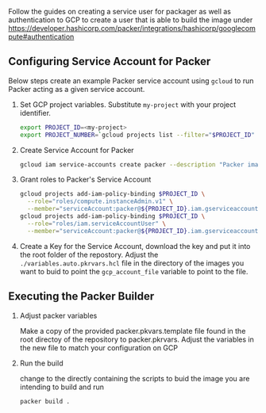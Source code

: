 Follow the guides on creating a service user for packager as well as authentication to GCP to create a user that is able to build the image under
https://developer.hashicorp.com/packer/integrations/hashicorp/googlecompute#authentication

## Configuring Service Account for Packer
Below steps create an example Packer service account using `gcloud` to run Packer acting as a given service account.

1. Set GCP project variables. Substitute `my-project` with your project identifier.

   ```sh
   export PROJECT_ID=<my-project>
   export PROJECT_NUMBER=`gcloud projects list --filter="$PROJECT_ID" --format="value(PROJECT_NUMBER)"`
   ```

2. Create Service Account for Packer

   ```sh
   gcloud iam service-accounts create packer --description "Packer image builder"
   ```

3. Grant roles to Packer's Service Account

   ```sh
   gcloud projects add-iam-policy-binding $PROJECT_ID \
     --role="roles/compute.instanceAdmin.v1" \
     --member="serviceAccount:packer@${PROJECT_ID}.iam.gserviceaccount.com"
   gcloud projects add-iam-policy-binding $PROJECT_ID \
     --role="roles/iam.serviceAccountUser" \
     --member="serviceAccount:packer@${PROJECT_ID}.iam.gserviceaccount.com"
   ```
4. Create a Key for the Service Account, download the key and put it into the root folder of the repostory. Adjust the `./variables.auto.pkrvars.hcl` file
   in the directory of the images you want to buid to point the `gcp_account_file` variable to point to the file.

## Executing the Packer Builder

1. Adjust packer variables

   Make a copy of the provided packer.pkvars.template file found in the root directoy of the repository to packer.pkrvars.
   Adjust the variables in the new file to match your configuration on GCP
   
2. Run the build
  
   change to the directly containing the scripts to buid the image you are intending to build and run 
   ```
   packer build .
   ```
